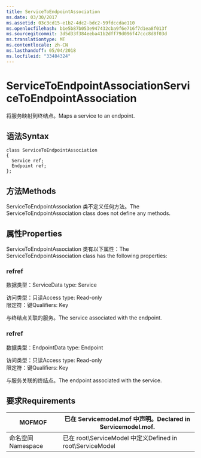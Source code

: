 ```yaml
---
title: ServiceToEndpointAssociation
ms.date: 03/30/2017
ms.assetid: 03c3cd15-e1b2-4dc2-bdc2-59fdccdae110
ms.openlocfilehash: b1e5b87b053e947432cba9f6e716f7d1ea8f013f
ms.sourcegitcommit: 3d5d33f384eeba41b2dff79d096f47ccc8d8f03d
ms.translationtype: MT
ms.contentlocale: zh-CN
ms.lasthandoff: 05/04/2018
ms.locfileid: "33484324"
---
```

# <a name="servicetoendpointassociation"></a><span data-ttu-id="a8cec-102">ServiceToEndpointAssociation</span><span class="sxs-lookup"><span data-stu-id="a8cec-102">ServiceToEndpointAssociation</span></span>
<span data-ttu-id="a8cec-103">将服务映射到终结点。</span><span class="sxs-lookup"><span data-stu-id="a8cec-103">Maps a service to an endpoint.</span></span>  
  
## <a name="syntax"></a><span data-ttu-id="a8cec-104">语法</span><span class="sxs-lookup"><span data-stu-id="a8cec-104">Syntax</span></span>  
  
```  
class ServiceToEndpointAssociation  
{  
  Service ref;  
  Endpoint ref;  
};  
```  
  
## <a name="methods"></a><span data-ttu-id="a8cec-105">方法</span><span class="sxs-lookup"><span data-stu-id="a8cec-105">Methods</span></span>  
 <span data-ttu-id="a8cec-106">ServiceToEndpointAssociation 类不定义任何方法。</span><span class="sxs-lookup"><span data-stu-id="a8cec-106">The ServiceToEndpointAssociation class does not define any methods.</span></span>  
  
## <a name="properties"></a><span data-ttu-id="a8cec-107">属性</span><span class="sxs-lookup"><span data-stu-id="a8cec-107">Properties</span></span>  
 <span data-ttu-id="a8cec-108">ServiceToEndpointAssociation 类有以下属性：</span><span class="sxs-lookup"><span data-stu-id="a8cec-108">The ServiceToEndpointAssociation class has the following properties:</span></span>  
  
### <a name="ref"></a><span data-ttu-id="a8cec-109">ref</span><span class="sxs-lookup"><span data-stu-id="a8cec-109">ref</span></span>  
 <span data-ttu-id="a8cec-110">数据类型：Service</span><span class="sxs-lookup"><span data-stu-id="a8cec-110">Data type: Service</span></span>  
  
 <span data-ttu-id="a8cec-111">访问类型：只读</span><span class="sxs-lookup"><span data-stu-id="a8cec-111">Access type: Read-only</span></span>  
<span data-ttu-id="a8cec-112">限定符：键</span><span class="sxs-lookup"><span data-stu-id="a8cec-112">Qualifiers: Key</span></span>  
  
 <span data-ttu-id="a8cec-113">与终结点关联的服务。</span><span class="sxs-lookup"><span data-stu-id="a8cec-113">The service associated with the endpoint.</span></span>  
  
### <a name="ref"></a><span data-ttu-id="a8cec-114">ref</span><span class="sxs-lookup"><span data-stu-id="a8cec-114">ref</span></span>  
 <span data-ttu-id="a8cec-115">数据类型：Endpoint</span><span class="sxs-lookup"><span data-stu-id="a8cec-115">Data type: Endpoint</span></span>  
  
 <span data-ttu-id="a8cec-116">访问类型：只读</span><span class="sxs-lookup"><span data-stu-id="a8cec-116">Access type: Read-only</span></span>  
<span data-ttu-id="a8cec-117">限定符：键</span><span class="sxs-lookup"><span data-stu-id="a8cec-117">Qualifiers: Key</span></span>  
  
 <span data-ttu-id="a8cec-118">与服务关联的终结点。</span><span class="sxs-lookup"><span data-stu-id="a8cec-118">The endpoint associated with the service.</span></span>  
  
## <a name="requirements"></a><span data-ttu-id="a8cec-119">要求</span><span class="sxs-lookup"><span data-stu-id="a8cec-119">Requirements</span></span>  
  
|<span data-ttu-id="a8cec-120">MOF</span><span class="sxs-lookup"><span data-stu-id="a8cec-120">MOF</span></span>|<span data-ttu-id="a8cec-121">已在 Servicemodel.mof 中声明。</span><span class="sxs-lookup"><span data-stu-id="a8cec-121">Declared in Servicemodel.mof.</span></span>|  
|---------|-----------------------------------|  
|<span data-ttu-id="a8cec-122">命名空间</span><span class="sxs-lookup"><span data-stu-id="a8cec-122">Namespace</span></span>|<span data-ttu-id="a8cec-123">已在 root\ServiceModel 中定义</span><span class="sxs-lookup"><span data-stu-id="a8cec-123">Defined in root\ServiceModel</span></span>|
